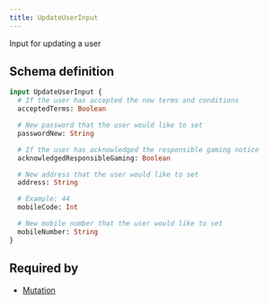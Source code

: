 ```yaml
---
title: UpdateUserInput
---
```


<p>Input for updating a user</p>


## Schema definition
```graphql
input UpdateUserInput {
  # If the user has accepted the new terms and conditions
  acceptedTerms: Boolean

  # New password that the user would like to set
  passwordNew: String

  # If the user has acknowledged the responsible gaming notice
  acknowledgedResponsibleGaming: Boolean

  # New address that the user would like to set
  address: String

  # Example: 44
  mobileCode: Int

  # New mobile number that the user would like to set
  mobileNumber: String
}
```
## Required by
* [Mutation](graphql/schema/mutation.md)
